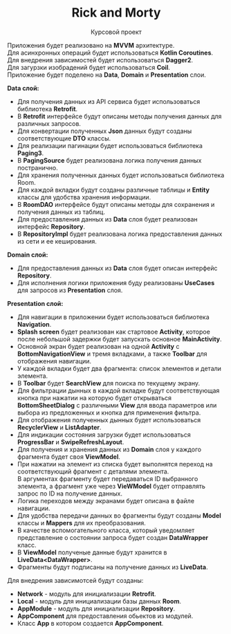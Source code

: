<h1 align="center">Rick and Morty</h1>
<p align="center">Курсовой проект</p>

Приложения будет реализовано на **MVVM** архитектуре.  
Для асинхронных операций будет использоваться **Kotlin Coroutines**.  
Для внедрения зависимостей будет использоваться **Dagger2**.  
Для загурзки изобрадений будет использоваться **Coil**.  
Приложение будет поделено на **Data**, **Domain** и **Presentation** слои.  


**Data слой:**

*	Для получения данных из API сервиса будет использоваться библиотека **Retrofit**.
*	В **Retrofit** интерфейсе будут описаны методы получения данных для различных запросов.
*	Для конвертации полученных **Json** данных будут созданы соответствующие **DTO** классы.
*	Для реализации пагинации будет использоваться библиотека **Paging3**.
*	В **PagingSource** будет реализована логика получения данных постранично.
*	Для хранения полученных данных будет использоваться библиотека Room.
*	Для каждой вкладки будут созданы различные таблицы и **Entity** классы для удобства хранения информации.
*	В **RoomDAO** интерфейсе будут описаны методы для сохранения и получения данных из таблиц.
*	Для предоставления данных из **Data** слоя будет реализован интерфейс **Repository**.
*	В **RepositoryImpl** будет реализована логика предоставления данных из сети и ее кеширования.

**Domain слой:**

*	Для предоставления данных из **Data** слоя будет описан интерфейс **Repository**.
*	Для исполнения логики приложения буду реализованы **UseCases** для запросов из **Presentation** слоя.

**Presentation слой:**

*	Для навигации в приложении будет использоваться библиотека **Navigation**.
*	**Splash screen** будет реализован как стартовое **Activity**, которое после небольшой задержки будет запускать основное **MainActivity**.
*	Основной экран будет реализован на одной **Activity** с **BottomNavigationView** и тремя вкладками, а также **Toolbar** для отображения навигации.
*	У каждой вкладки будет два фрагмента: список элементов и детали элемента.
*	В **Toolbar** будет **SearchView** для поиска по текущему экрану. 
*	Для фильтрации дынных в каждой вкладке будут соответствующая кнопка при нажатии на которую будет открываться **BottomSheetDialog** 
  c различными **View** для ввода параметров или выбора из предложенных и кнопка для применения фильтра.
*	Для отображения полученных дынных будет использоваться **RecyclerView** и **ListAdapter**.
*	Для индикации состояния загрузки будет использоваться **ProgressBar** и **SwipeRefreshLayout**.
*	Для получения и хранения данных из **Domain** слоя у каждого фрагмента будет своя **ViewModel**.
*	При нажатии на элемент из списка будет выполнятся переход на соответствующий фрагмент с деталями элемента.  
  В аргументах фрагменту будет передаваться ID выбранного элемента, а фрагмент уже через **VieWModel** будет отправлять запрос по ID на получение данных.
*	Логика переходов между экранами будет описана в файле навигации.
*	Для удобства передачи данных во фрагменты будут созданы **Model** классы и **Mappers** для их преобразования.
*	В качестве вспомогательного класса, который уведомляет представление о состоянии запроса будет создан **DataWrapper** класс.
*	В **ViewModel** полученые данные будут хранится в **LiveData<DataWrapper\>**.
*	Фрагменты будут подписаны на получение данных из **LiveData**.

Для внедрения зависимотсей будут созданы: 
* **Network** - модуль для инициализации **Retrofit**.
* **Local** - модуль для инициализации базы данных **Room**.
* **AppModule**  - модуль для инициализации **Repository**.
* **AppComponent** для предоставления обьектов из модулей.
* Класс **App** в котором создается **AppComponent**.
